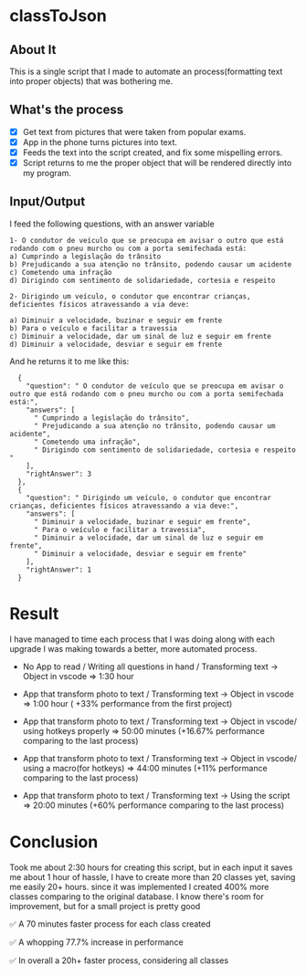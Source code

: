 # classToJson

## About It
This is a single script that I made to automate an process(formatting text into proper objects) that was bothering me.

## What's the process
- [x] Get text from pictures that were taken from popular exams.
- [x] App in the phone turns pictures into text.
- [x] Feeds the text into the script created, and fix some mispelling errors.
- [x] Script returns to me the proper object that will be rendered directly into my program.

## Input/Output
I feed the following questions, with an answer variable
```
1- O condutor de veículo que se preocupa em avisar o outro que está rodando com o pneu murcho ou com a porta semifechada está:
a) Cumprindo a legislação do trânsito
b) Prejudicando a sua atenção no trânsito, podendo causar um acidente
c) Cometendo uma infração
d) Dirigindo com sentimento de solidariedade, cortesia e respeito 

2- Dirigindo um veículo, o condutor que encontrar crianças, deficientes físicos atravessando a via deve:

a) Diminuir a velocidade, buzinar e seguir em frente
b) Para o veículo e facilitar a travessia
c) Diminuir a velocidade, dar um sinal de luz e seguir em frente
d) Diminuir a velocidade, desviar e seguir em frente
```

And he returns it to me like this:
```
  {
    "question": " O condutor de veículo que se preocupa em avisar o outro que está rodando com o pneu murcho ou com a porta semifechada está:",
    "answers": [
      " Cumprindo a legislação do trânsito",
      " Prejudicando a sua atenção no trânsito, podendo causar um acidente",
      " Cometendo uma infração",
      " Dirigindo com sentimento de solidariedade, cortesia e respeito "
    ],
    "rightAnswer": 3
  },
  {
    "question": " Dirigindo um veículo, o condutor que encontrar crianças, deficientes físicos atravessando a via deve:",
    "answers": [
      " Diminuir a velocidade, buzinar e seguir em frente",
      " Para o veículo e facilitar a travessia",
      " Diminuir a velocidade, dar um sinal de luz e seguir em frente",
      " Diminuir a velocidade, desviar e seguir em frente"
    ],
    "rightAnswer": 1
  }
```

# Result
I have managed to time each process that I was doing along with each upgrade I was making towards a better, more automated
process.

- No App to read / Writing all questions in hand / Transforming text -> Object in vscode => 1:30 hour

- App that transform photo to text / Transforming text -> Object in vscode => 1:00 hour ( +33% performance from the first project)

- App that transform photo to text / Transforming text -> Object in vscode/ using hotkeys properly => 50:00 minutes (+16.67% performance comparing to the last process)

- App that transform photo to text / Transforming text -> Object in vscode/ using a macro(for hotkeys) => 44:00 minutes (+11% performance comparing to the last process)

- App that transform photo to text / Transforming text -> Using the script => 20:00 minutes (+60% performance comparing to the last process)

# Conclusion
Took me about 2:30 hours for creating this script, but in each input it saves me about 1 hour of hassle, I have to create more than 20 classes yet, saving me easily 20+ hours. since it was implemented I created 400% more classes comparing to the original database. I know there's room for improvement, but for a small project is pretty good

:white_check_mark: A 70 minutes faster process for each class created

:white_check_mark: A whopping 77.7% increase in performance

:white_check_mark: In overall a 20h+ faster process, considering all classes




